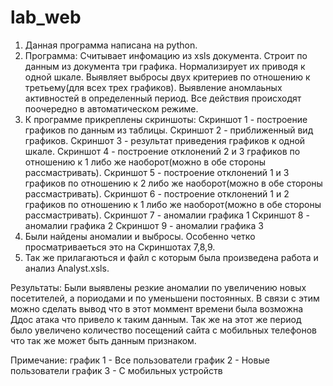 # lab_web
1. Данная программа написана на python.
2. Программа: 
	Считывает инфомацию из xsls документа. 
	Строит по данным из документа три графика.
	Нормализирует их приводя к одной шкале.
	Выявляет выбросы двух критериев по отношению к третьему(для всех трех графиков).
	Выявление аномлаьных активностей в определенный период.
	Все действия происходят поочередно в автоматическом режиме.
3. К программе прикреплены скриншоты:
	Скриншот 1 - построение графиков по данным из таблицы.
	Скриншот 2 - приближенный вид графиков.
	Скриншот 3 - результат приведения графиков к одной шкале.
	Скриншот 4 - построение отклонений 2 и 3 графиков по отношению к 1 либо же наоборот(можно в обе стороны рассмастривать).
	Скриншот 5 - построение отклонений 1 и 3 графиков по отношению к 2 либо же наоборот(можно в обе стороны рассмастривать).
	Скриншот 6 - построение отклонений 1 и 2 графиков по отношению к 1 либо же наоборот(можно в обе стороны рассмастривать).
	Скриншот 7 - аномалии графика 1
	Скриншот 8 - аномалии графика 2
	Скриншот 9 - аномалии графика 3
4. Были найдены аномалии и выбросы. Особенно четко просматриваеться это на Скриншотах 7,8,9. 
5. Так же прилагаються и файл с которым была произведена работа и анализ Analyst.xsls.

Результаты: 
	Были выявлены резкие аномалии по увеличению новых посетителей, а пориодами и по уменьшени постоянных. 
	В связи с этим можно сделать вывод что в этот моммент времени была возможна Ддос атака что привело к таким данным.
	Так же на этот же период было увеличено количество посещений сайта с мобильных телефонов что так же может быть данным признаком.

Примечание: 
	график 1 - Все пользователи
	график 2 - Новые пользователи
	график 3 - С мобильных устройств
